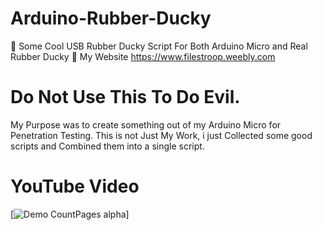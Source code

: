 # Arduino-Rubber-Ducky
🐤  Some Cool USB Rubber Ducky Script For Both Arduino Micro and Real Rubber Ducky 🐥
  My Website https://www.filestroop.weebly.com
# Do Not Use This To Do Evil.
  My Purpose was to create something out of my Arduino Micro for Penetration Testing.
  This is not Just My Work, i just Collected some good scripts and Combined them into a single script.
# YouTube Video
[![Demo CountPages alpha](https://www.youtube.com/watch?v=-Dieqo0c-hQ)]



